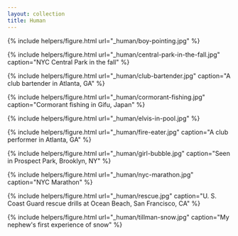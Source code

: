 ```yaml
---
layout: collection
title: Human
---
```


{% include helpers/figure.html
url="_human/boy-pointing.jpg" %}

{% include helpers/figure.html
url="_human/central-park-in-the-fall.jpg"
caption="NYC Central Park in the fall" %}

{% include helpers/figure.html
url="_human/club-bartender.jpg"
caption="A club bartender in Atlanta, GA" %}

{% include helpers/figure.html
url="_human/cormorant-fishing.jpg"
caption="Cormorant fishing in Gifu, Japan" %}

{% include helpers/figure.html
url="_human/elvis-in-pool.jpg" %}

{% include helpers/figure.html
url="_human/fire-eater.jpg"
caption="A club performer in Atlanta, GA" %}

{% include helpers/figure.html
url="_human/girl-bubble.jpg"
caption="Seen in Prospect Park, Brooklyn, NY" %}

{% include helpers/figure.html
url="_human/nyc-marathon.jpg"
caption="NYC Marathon" %}

{% include helpers/figure.html
url="_human/rescue.jpg"
caption="U. S. Coast Guard rescue drills at Ocean Beach, San Francisco, CA" %}

{% include helpers/figure.html
url="_human/tillman-snow.jpg"
caption="My nephew's first experience of snow" %}


